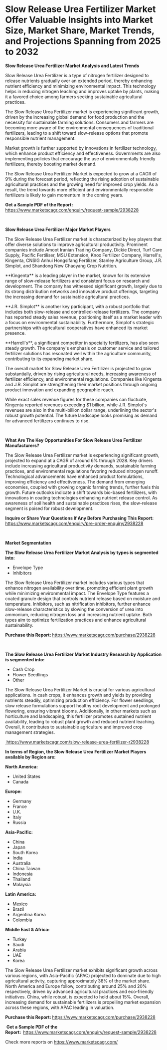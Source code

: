 <p><h1>Slow Release Urea Fertilizer Market Offer Valuable Insights into Market Size, Market Share, Market Trends, and Projections Spanning from 2025 to 2032</h1></p><p><strong>Slow Release Urea Fertilizer Market Analysis and Latest Trends</strong></p>
<p><p>Slow Release Urea Fertilizer is a type of nitrogen fertilizer designed to release nutrients gradually over an extended period, thereby enhancing nutrient efficiency and minimizing environmental impact. This technology helps in reducing nitrogen leaching and improves uptake by plants, making it a favored choice among farmers seeking sustainable agricultural practices.</p><p>The Slow Release Urea Fertilizer market is experiencing significant growth, driven by the increasing global demand for food production and the necessity for sustainable farming solutions. Consumers and farmers are becoming more aware of the environmental consequences of traditional fertilizers, leading to a shift toward slow-release options that promote responsible nutrient management.</p><p>Market growth is further supported by innovations in fertilizer technology, which enhance product efficiency and effectiveness. Governments are also implementing policies that encourage the use of environmentally friendly fertilizers, thereby boosting market demand. </p><p>The Slow Release Urea Fertilizer Market is expected to grow at a CAGR of 9% during the forecast period, reflecting the rising adoption of sustainable agricultural practices and the growing need for improved crop yields. As a result, the trend towards more efficient and environmentally responsible fertilizers is likely to gain momentum in the coming years.</p></p>
<p><strong>Get a Sample PDF of the Report:&nbsp;</strong> <a href="https://www.marketscagr.com/enquiry/request-sample/2938228?utm_campaign=3509&utm_medium=2&utm_source=Github&utm_content=ia&utm_term=15032025&utm_id=slow-release-urea-fertilizer">https://www.marketscagr.com/enquiry/request-sample/2938228</a></p>
<p>&nbsp;</p>
<p><strong>Slow Release Urea Fertilizer Major Market Players</strong></p>
<p><p>The Slow Release Urea Fertilizer market is characterized by key players that offer diverse solutions to improve agricultural productivity. Prominent companies include Amoot Iranian Trading Company, Dickie Direct, Turf Care Supply, Pacific Fertiliser, MSU Extension, Knox Fertilizer Company, Harrell's, Kingenta, CNSIG Anhui Hongsifang Fertilizer, Stanley Agriculture Group, J.R. Simplot, and Shandong New Chaoyang Crop Nutrition.</p><p>**Kingenta** is a leading player in the market, known for its extensive range of slow-release fertilizers and consistent focus on research and development. The company has witnessed significant growth, largely due to its strong distribution networks and innovative product offerings, targeting the increasing demand for sustainable agricultural practices.</p><p>**J.R. Simplot** is another key participant, with a robust portfolio that includes both slow-release and controlled-release fertilizers. The company has reported steady sales revenue, positioning itself as a market leader with a focus on environmental sustainability. Furthermore, Simplot's strategic partnerships with agricultural cooperatives have enhanced its market presence.</p><p>**Harrell's**, a significant competitor in specialty fertilizers, has also seen steady growth. The company's emphasis on customer service and tailored fertilizer solutions has resonated well within the agriculture community, contributing to its expanding market share.</p><p>The overall market for Slow Release Urea Fertilizer is projected to grow substantially, driven by rising agricultural needs, increasing awareness of fertilizer efficiency, and environmental regulations. Companies like Kingenta and J.R. Simplot are strengthening their market positions through ongoing product innovation and expanding geographic reach.</p><p>While exact sales revenue figures for these companies can fluctuate, Kingenta reported revenues exceeding $1 billion, while J.R. Simplot's revenues are also in the multi-billion dollar range, underlining the sector's robust growth potential. The future landscape looks promising as demand for advanced fertilizers continues to rise.</p></p>
<p>&nbsp;</p>
<p><strong>What Are The Key Opportunities For Slow Release Urea Fertilizer Manufacturers?</strong></p>
<p><p>The Slow Release Urea Fertilizer market is experiencing significant growth, projected to expand at a CAGR of around 6% through 2028. Key drivers include increasing agricultural productivity demands, sustainable farming practices, and environmental regulations favoring reduced nitrogen runoff. Technological advancements have enhanced product formulations, improving efficiency and effectiveness. The demand from emerging economies, coupled with growing organic farming trends, further fuels this growth. Future outlooks indicate a shift towards bio-based fertilizers, with innovations in coating technologies enhancing nutrient release control. As awareness of soil health and sustainable practices rises, the slow-release segment is poised for robust development.</p></p>
<p><strong>Inquire or Share Your Questions If Any Before Purchasing This Report:</strong> <a href="https://www.marketscagr.com/enquiry/pre-order-enquiry/2938228?utm_campaign=3509&utm_medium=2&utm_source=Github&utm_content=ia&utm_term=15032025&utm_id=slow-release-urea-fertilizer">https://www.marketscagr.com/enquiry/pre-order-enquiry/2938228</a></p>
<p>&nbsp;</p>
<p><strong>Market Segmentation</strong></p>
<p><strong>The Slow Release Urea Fertilizer Market Analysis by types is segmented into:</strong></p>
<p><ul><li>Envelope Type</li><li>Inhibitors</li></ul></p>
<p><p>The Slow Release Urea Fertilizer market includes various types that enhance nitrogen availability over time, promoting efficient plant growth while minimizing environmental impact. The Envelope Type features a coated granule design that controls nutrient release based on moisture and temperature. Inhibitors, such as nitrification inhibitors, further enhance slow-release characteristics by slowing the conversion of urea into ammonium, reducing nitrogen loss and increasing nutrient uptake. Both types aim to optimize fertilization practices and enhance agricultural sustainability.</p></p>
<p><strong>Purchase this Report:&nbsp;</strong><a href="https://www.marketscagr.com/purchase/2938228?utm_campaign=3509&utm_medium=2&utm_source=Github&utm_content=ia&utm_term=15032025&utm_id=slow-release-urea-fertilizer">https://www.marketscagr.com/purchase/2938228</a></p>
<p>&nbsp;</p>
<p><strong>The Slow Release Urea Fertilizer Market Industry Research by Application is segmented into:</strong></p>
<p><ul><li>Cash Crop</li><li>Flower Seedlings</li><li>Other</li></ul></p>
<p><p>The Slow Release Urea Fertilizer Market is crucial for various agricultural applications. In cash crops, it enhances growth and yields by providing nutrients steadily, optimizing production efficiency. For flower seedlings, slow release formulations support healthy root development and prolonged flowering, ensuring vibrant blooms. Additionally, in other markets such as horticulture and landscaping, this fertilizer promotes sustained nutrient availability, leading to robust plant growth and reduced nutrient leaching. Overall, it contributes to sustainable agriculture and improved crop management strategies.</p></p>
<p><a href="https://www.marketscagr.com/slow-release-urea-fertilizer-r2938228?utm_campaign=3509&utm_medium=2&utm_source=Github&utm_content=ia&utm_term=15032025&utm_id=slow-release-urea-fertilizer">&nbsp;https://www.marketscagr.com/slow-release-urea-fertilizer-r2938228</a></p>
<p><strong>In terms of Region, the Slow Release Urea Fertilizer Market Players available by Region are:</strong></p>
<p>
    <p> <strong> North America: </strong>
        <ul>
            <li>United States</li>
            <li>Canada</li>
        </ul>
        </p> 
    <p> <strong> Europe: </strong>
        <ul>
            <li>Germany</li>
            <li>France</li>
            <li>U.K.</li>
            <li>Italy</li>
            <li>Russia</li>
        </ul>
        </p> 
    <p> <strong> Asia-Pacific: </strong>
        <ul>
            <li>China</li>
            <li>Japan</li>
            <li>South Korea</li>
            <li>India</li>
            <li>Australia</li>
            <li>China Taiwan</li>
            <li>Indonesia</li>
            <li>Thailand</li>
            <li>Malaysia</li>
        </ul>
        </p> 
    <p> <strong> Latin America: </strong>
        <ul>
            <li>Mexico</li>
            <li>Brazil</li>
            <li>Argentina Korea</li>
            <li>Colombia</li>
        </ul>
        </p> 
    <p> <strong> Middle East & Africa: </strong>
        <ul>
            <li>Turkey</li>
            <li>Saudi</li>
            <li>Arabia</li>
            <li>UAE</li>
            <li>Korea</li>
        </ul>
    </p>
    </p>
<p><p>The Slow Release Urea Fertilizer market exhibits significant growth across various regions, with Asia-Pacific (APAC) projected to dominate due to high agricultural activity, capturing approximately 38% of the market share. North America and Europe follow, contributing around 25% and 20% respectively, driven by advanced agricultural practices and eco-friendly initiatives. China, while robust, is expected to hold about 15%. Overall, increasing demand for sustainable fertilizers is propelling market expansion across these regions, with APAC leading in valuation.</p></p>
<p><strong>Purchase this Report: </strong><a href="https://www.marketscagr.com/purchase/2938228?utm_campaign=3509&utm_medium=2&utm_source=Github&utm_content=ia&utm_term=15032025&utm_id=slow-release-urea-fertilizer">https://www.marketscagr.com/purchase/2938228</a></p>
<p>&nbsp;<strong>Get a Sample PDF of the Report:&nbsp;&nbsp;</strong><a href="https://www.marketscagr.com/enquiry/request-sample/2938228?utm_campaign=3509&utm_medium=2&utm_source=Github&utm_content=ia&utm_term=15032025&utm_id=slow-release-urea-fertilizer">https://www.marketscagr.com/enquiry/request-sample/2938228</a></p>
<p><strong></strong></p>
<p>Check more reports on <a href="https://www.marketscagr.com/?utm_campaign=3509&utm_medium=2&utm_source=Github&utm_content=ia&utm_term=15032025&utm_id=slow-release-urea-fertilizer">https://www.marketscagr.com/</a></p>